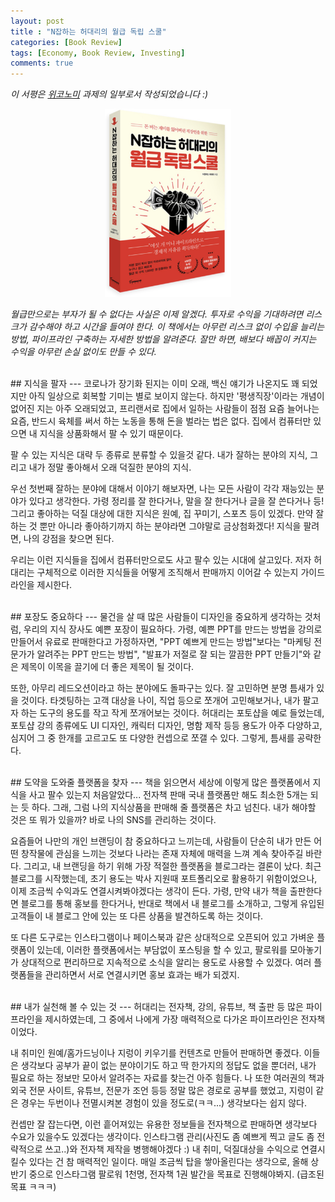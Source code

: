 ```yaml
---
layout: post
title : "N잡하는 허대리의 월급 독립 스쿨"
categories: [Book Review]
tags: [Economy, Book Review, Investing]
comments: true
---
```

_이 서평은 [위코노미](https://cafe.naver.com/weconomy21) 과제의 일부로서 작성되었습니다 :)_

<center><img src="/assets/img/210220_1.png" width="40%" height="40%"></center>

_월급만으로는 부자가 될 수 없다는 사실은 이제 알겠다. 
투자로 수익을 기대하려면 리스크가 감수해야 하고 시간을 들여야 한다. 
이 책에서는 아무런 리스크 없이 수입을 늘리는 방법, 파이프라인 구축하는 자세한 방법을 알려준다.
잘만 하면, 배보다 배꼽이 커지는 수익을 아무런 손실 없이도 만들 수 있다._

<br>
## 지식을 팔자
---
코로나가 장기화 된지는 이미 오래, 백신 얘기가 나온지도 꽤 되었지만 아직 일상으로 회복할 기미는 별로 보이지 않는다. 
하지만 '평생직장'이라는 개념이 없어진 지는 아주 오래되었고, 프리랜서로 집에서 일하는 사람들이 점점 요즘 늘어나는 요즘, 반드시 육체를 써서 하는 노동을 통해 돈을 벌라는 법은 없다.
집에서 컴퓨터만 있으면 내 지식을 상품화해서 팔 수 있기 때문이다. 

팔 수 있는 지식은 대략 두 종류로 분류할 수 있을것 같다.
내가 잘하는 분야의 지식, 그리고 내가 정말 좋아해서 오래 덕질한 분야의 지식.

우선 첫번째 잘하는 분야에 대해서 이야기 해보자면, 나는 모든 사람이 각각 재능있는 분야가 있다고 생각한다. 가령 정리를 잘 한다거나, 말을 잘 한다거나 글을 잘 쓴다거나 등! 
그리고 좋아하는 덕질 대상에 대한 지식은 원예, 집 꾸미기, 스포츠 등이 있겠다.
만약 잘하는 것 뿐만 아니라 좋아하기까지 하는 분야라면 그야말로 금상첨화겠다!
지식을 팔려면, 나의 강점을 찾으면 된다.

우리는 이런 지식들을 집에서 컴퓨터만으로도 사고 팔수 있는 시대에 살고있다.
저자 허대리는 구체적으로 이러한 지식들을 어떻게 조직해서 판매까지 이어갈 수 있는지 가이드라인을 제시한다. 

<br>
## 포장도 중요하다
---
물건을 살 때 많은 사람들이 디자인을 중요하게 생각하는 것처럼, 우리의 지식 장사도 예쁜 포장이 필요하다.
가령, 예쁜 PPT를 만드는 방법을 강의로 만들어서 유료로 판매한다고 가정하자면,
"PPT 예쁘게 만드는 방법"보다는 "마케팅 전문가가 알려주는 PPT 만드는 방법", "발표가 저절로 잘 되는 깔끔한 PPT 만들기"와 같은 제목이 이목을 끌기에 더 좋은 제목이 될 것이다.

또한, 아무리 레드오션이라고 하는 분야에도 돌파구는 있다.
잘 고민하면 분명 틈새가 있을 것이다.
타겟팅하는 고객 대상을 나이, 직업 등으로 쪼개어 고민해보거나,
내가 팔고자 하는 도구의 용도를 작고 작게 쪼개어보는 것이다.
허대리는 포토샵을 예로 들었는데, 포토샵 강의 종류에도 UI 디자인, 캐릭터 디자인, 명함 제작 등등 용도가 아주 다양하고,
심지어 그 중 한개를 고르고도 또 다양한 컨셉으로 쪼갤 수 있다.
그렇게, 틈새를 공략한다.

<br>
## 도약을 도와줄 플랫폼을 찾자
---
책을 읽으면서 세상에 이렇게 많은 플랫폼에서 지식을 사고 팔수 있는지 처음알았다...
전자책 판매 국내 플랫폼만 해도 최소한 5개는 되는 듯 하다.
그래, 그럼 나의 지식상품을 판매해 줄 플랫폼은 차고 넘친다. 
내가 해야할 것은 또 뭐가 있을까?
바로 나의 SNS를 관리하는 것이다.

요즘들어 나만의 개인 브랜딩이 참 중요하다고 느끼는데, 사람들이 단순히 내가 만든 어떤 창작물에 관심을 느끼는 것보다 나라는 존재 자체에 매력을 느껴 계속 찾아주길 바란다.
그리고, 내 브랜딩을 하기 위해 가장 적절한 플랫폼을 블로그라는 결론이 났다.
최근 블로그를 시작했는데, 초기 용도는 박사 지원때 포트폴리오로 활용하기 위함이었으나, 이제 조금씩 수익과도 연결시켜봐야겠다는 생각이 든다. 
가령, 만약 내가 책을 출판한다면 블로그를 통해 홍보를 한다거나, 반대로 책에서 내 블로그를 소개하고, 그렇게 유입된 고객들이 내 블로그 안에 있는 또 다른 상품을 발견하도록 하는 것이다.

또 다른 도구로는 인스타그램이나 페이스북과 같은 상대적으로 오픈되어 있고 가벼운 플랫폼이 있는데,
이러한 플랫폼에서는 부담없이 포스팅을 할 수 있고, 팔로워를 모아놓기가 상대적으로 편리하므로 지속적으로 소식을 알리는 용도로 사용할 수 있겠다. 여러 플랫폼들을 관리하면서 서로 연결시키면 홍보 효과는 배가 되겠지.

<br>
## 내가 실천해 볼 수 있는 것
---
허대리는 전자책, 강의, 유튜브, 책 출판 등 많은 파이프라인을 제시하였는데,
그 중에서 나에게 가장 매력적으로 다가온 파이프라인은 전자책이었다.

내 취미인 원예/홈가드닝이나 지렁이 키우기를 컨텐츠로 만들어 판매하면 좋겠다.
이들은 생각보다 공부가 끝이 없는 분야이기도 하고 딱 한가지의 정답도 없을 뿐더러, 내가 필요로 하는 정보만 모아서 알려주는 자료를 찾는건 아주 힘들다.
나 또한 여러권의 책과 외국 전문 사이트, 유튜브, 전문가 조언 등등 정말 많은 경로로 공부를 했었고, 지렁이 같은 경우는 두번이나 전멸시켜본 경험이 있을 정도로(ㅋㅋ...) 생각보다는 쉽지 않다.

컨셉만 잘 잡는다면, 이런 흩어져있는 유용한 정보들을 전자책으로 판매하면 생각보다 수요가 있을수도 있겠다는 생각이다.
인스타그램 관리(사진도 좀 예쁘게 찍고 글도 좀 전략적으로 쓰고..)와 전자책 제작을 병행해야겠다 :)
내 취미, 덕질대상을 수익으로 연결시킬수 있다는 건 참 매력적인 일이다.
매일 조금씩 탑을 쌓아올린다는 생각으로, 올해 상반기 중으로 인스타그램 팔로워 1천명, 전자책 1권 발간을 목표로 진행해야봐지. (급조된 목표 ㅋㅋㅋ)





